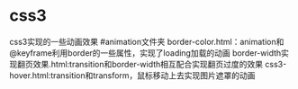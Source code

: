 # css3
css3实现的一些动画效果
#animation文件夹
border-color.html：animation和@keyframe利用border的一些属性，实现了loading加载的动画
border-width实现翻页效果.html:transition和border-width相互配合实现翻页过度的效果
css3-hover.html:transition和transform，鼠标移动上去实现图片遮罩的动画

